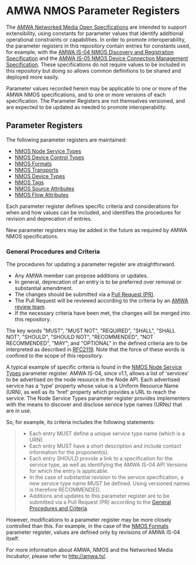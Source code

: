 # AMWA NMOS Parameter Registers

The [AMWA Networked Media Open Specifications](https://github.com/AMWA-TV/nmos) are intended to support extensibility, using constants for parameter values that identify additional operational constraints or capabilities. In order to promote interoperability, the parameter registers in this repository contain entries for constants used, for example, with the [AMWA IS-04 NMOS Discovery and Registration Specification](https://github.com/AMWA-TV/nmos-discovery-registration) and the [AMWA IS-05 NMOS Device Connection Management Specification](https://github.com/AMWA-TV/nmos-device-connection-management). These specifications do not require values to be included in this repository but doing so allows common definitions to be shared and deployed more easily.

Parameter values recorded herein may be applicable to one or more of the AMWA NMOS specifications, and to one or more versions of each specification. The Parameter Registers are not themselves versioned, and are expected to be updated as needed to promote interoperability.

## Parameter Registers

The following parameter registers are maintained:

- [NMOS Node Service Types](node-service-types/)
- [NMOS Device Control Types](device-control-types/)
- [NMOS Formats](formats/)
- [NMOS Transports](transports/)
- [NMOS Device Types](device-types/)
- [NMOS Tags](tags/)
- [NMOS Source Attributes](source-attributes/)
- [NMOS Flow Attributes](flow-attributes/)

Each parameter register defines specific criteria and considerations for when and how values can be included, and identifies the procedures for revision and deprecation of entries.

New parameter registers may be added in the future as required by AMWA NMOS specifications.

### General Procedures and Criteria

The procedures for updating a parameter register are straightforward.

- Any AMWA member can propose additions or updates.
- In general, deprecation of an entry is to be preferred over removal or substantial amendment.
- The changes should be submitted via a [Pull Request (PR)](https://help.github.com/articles/about-pull-requests/).
- The Pull Request will be reviewed according to the criteria by an [AMWA review team](https://github.com/orgs/AMWA-TV/teams/nmos-parameters-admin).
- If the necessary criteria have been met, the changes will be merged into this repository.

The key words "MUST", "MUST NOT", "REQUIRED", "SHALL", "SHALL
NOT", "SHOULD", "SHOULD NOT", "RECOMMENDED", "NOT RECOMMENDED",
"MAY", and "OPTIONAL" in the defined criteria are to be interpreted as
described in [RFC2119](https://tools.ietf.org/html/rfc2119).
Note that the force of these words is confined to the scope of this repository.

A typical example of specific criteria is found in the [NMOS Node Service Types](node-service-types/) parameter register. AMWA IS-04, since v1.1, allows a list of 'services' to be advertised on the node resource in the Node API. Each advertised service has a 'type' property whose value is a Uniform Resource Name (URN), as well as its 'href' property which provides a URL to reach the service. The Node Service Types parameter register provides implementers with the means to discover and disclose service type names (URNs) that are in use.

So, for example, its criteria includes the following statements:

> - Each entry MUST define a unique service type name (which is a URN).
> - Each entry MUST have a short description and include contact information for the proponent(s).
> - Each entry SHOULD provide a link to a specification for the service type, as well as identifying the AMWA IS-04 API Versions for which the entry is applicable.
> - In the case of substantial revision to the service specification, a new service type name MUST be defined. Using versioned names is therefore RECOMMENDED.
> - Additions and updates to this parameter register are to be submitted via a Pull Request (PR) according to the [General Procedures and Criteria](README.md#general-procedures-and-criteria).

However, modifications to a parameter register may be more closely controlled than this. For example, in the case of the [NMOS Formats](formats/) parameter register, values are defined only by revisions of AMWA IS-04 itself.

For more information about AMWA, NMOS and the Networked Media Incubator, please refer to http://amwa.tv/.
